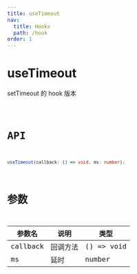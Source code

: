 ```yaml
---
title: useTimeout
nav:
  title: Hooks
  path: /hook
order: 1
---
```


# useTimeout

setTimeout 的 hook 版本

<code src="./demo/useTimeout.tsx">

# API

```typescript
useTimeout(callback: () => void, ms: number);
```

# 参数

| 参数名   | 说明     | 类型       |
| -------- | -------- | ---------- |
| callback | 回调方法 | () => void |
| ms       | 延时     | number     |
